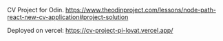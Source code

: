 CV Project for Odin. https://www.theodinproject.com/lessons/node-path-react-new-cv-application#project-solution


Deployed on vercel:
https://cv-project-pi-lovat.vercel.app/